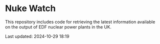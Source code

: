 # Nuke Watch

This repository includes code for retrieving the latest information available on the output of EDF nuclear power plants in the UK.

Last updated: 2024-10-29 18:19